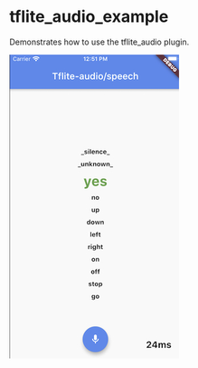 # tflite_audio_example

Demonstrates how to use the tflite_audio plugin.

![](audio_recognition_example.jpg)